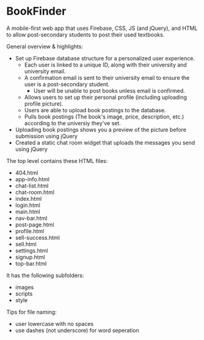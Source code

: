 # BookFinder

A mobile-first web app that uses Firebase, CSS, JS (and jQuery), and HTML to allow post-secondary students to post their used textbooks.

General overview & highlights:
-	Set up Firebase database structure for a personalized user experience. 
    - Each user is linked to a unique ID, along with their university and university email.
    - A confirmation email is sent to their university email to ensure the user is a post-secondary student.
      - User will be unable to post books unless email is confirmed.
    - Allows users to set up their personal profile (including uploading profile picture).
    - Users are able to upload book postings to the database.
    - Pulls book postings (The book's image, price, description, etc.) according to the universiy they've set.
- Uploading book postings shows you a preview of the picture before submission using jQuery
- Created a static chat room widget that uploads the messages you send using jQuery

The top level contains these HTML files:
- 404.html
- app-info.html
- chat-list.html
- chat-room.html
- index.html
- login.html
- main.html
- nav-bar.html
- post-page.html
- profile.html
- sell-success.html
- sell.html
- settings.html
- signup.html
- top-bar.html

It has the following subfolders:
-	images
-	scripts
-	style

Tips for file naming:
-	user lowercase with no spaces
-	use dashes (not underscore) for word seperation
